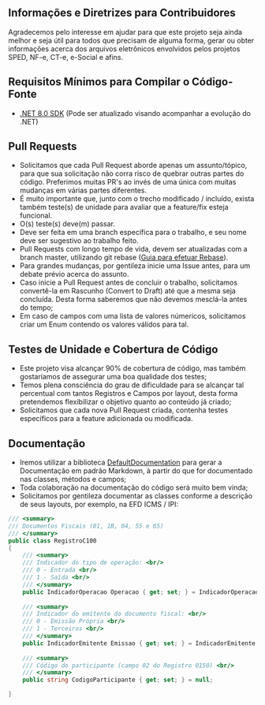 ## Informações e Diretrizes para Contribuidores   
   Agradecemos pelo interesse em ajudar para que este projeto seja ainda melhor e seja útil para todos que precisam de alguma forma, gerar ou obter informações acerca dos arquivos eletrônicos envolvidos pelos projetos SPED, NF-e, CT-e, e-Social e afins.   

## Requisitos Mínimos para Compilar o Código-Fonte
 - [.NET 8.0 SDK](https://dotnet.microsoft.com/en-us/download/dotnet/thank-you/sdk-8.0.401-windows-x64-installer) (Pode ser atualizado visando acompanhar a evolução do .NET)

## Pull Requests
 - Solicitamos que cada Pull Request aborde apenas um assunto/tópico, para que sua solicitação não corra risco de quebrar outras partes do código. Preferimos muitas PR's ao invés de uma única com muitas mudanças em várias partes diferentes.
 - É muito importante que, junto com o trecho modificado / incluído, exista também teste(s) de unidade para avaliar que a feature/fix esteja funcional.
 - O(s) teste(s) deve(m) passar.
 - Deve ser feita em uma branch específica para o trabalho, e seu nome deve ser sugestivo ao trabalho feito.
 - Pull Requests com longo tempo de vida, devem ser atualizadas com a branch master, utilizando git rebase ([Guia para efetuar Rebase](https://docs.github.com/pt/get-started/using-git/about-git-rebase)).
 - Para grandes mudanças, por gentileza inicie uma Issue antes, para um debate prévio acerca do assunto.
 - Caso inicie a Pull Request antes de concluir o trabalho, solicitamos convertê-la em Rascunho (Convert to Draft) até que a mesma seja concluída. Desta forma saberemos que não devemos mesclá-la antes do tempo;
 - Em caso de campos com uma lista de valores númericos, solicitamos criar um Enum contendo os valores válidos para tal.

[//]: # (## Estrutura do Projeto)


[//]: # (## Recomendações para evitar erros comuns)


## Testes de Unidade e Cobertura de Código
 - Este projeto visa alcançar 90% de cobertura de código, mas também gostaríamos de assegurar uma boa qualidade dos testes;
 - Temos plena consciência do grau de dificuldade para se alcançar tal percentual com tantos Registros e Campos por layout, desta forma pretendemos flexibilizar o objetivo quanto ao conteúdo já criado;
 - Solicitamos que cada nova Pull Request criada, contenha testes específicos para a feature adicionada ou modificada.
 
 ## Documentação
  - Iremos utilizar a biblioteca [DefaultDocumentation](https://github.com/Doraku/DefaultDocumentation) para gerar a Documentação em padrão Markdown, à partir do que for documentado nas classes, métodos e campos;
  - Toda colaboração na documentação do código será muito bem vinda;
  - Solicitamos por gentileza documentar as classes conforme a descrição de seus layouts, por exemplo, na EFD ICMS / IPI:
```csharp
/// <summary>
/// Documentos Fiscais (01, 1B, 04, 55 e 65)
/// </summary>
public class RegistroC100
{ 
    /// <summary>
    /// Indicador do tipo de operação: <br/>
    /// 0 - Entrada <br/>
    /// 1 - Saída <br/>
    /// </summary>
    public IndicadorOperacao Operacao { get; set; } = IndicadorOperacao.Entrada;
   
    /// <summary>
    /// Indicador do emitente do documento fiscal: <br/>
    /// 0 - Emissão Própria <br/>
    /// 1 - Terceiros <br/>
    /// </summary>
    public IndicadorEmitente Emissao { get; set; } = IndicadorEmitente.Propria;
    
    /// <summary>
    /// Código do participante (campo 02 do Registro 0150) <br/>
    /// </summary>
    public string CodigoParticipante { get; set; } = null;

}
```
